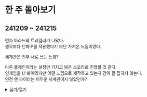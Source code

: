 # 한 주 돌아보기
## 241209 ~ 241215
던파 아라드의 트레일러가 나왔다.\
생각보다 던파IP를 적용했다기 보단 가져온 느낌이었다.

세계관은 전부 새로 쓰는 느낌?

다른 플레인이라는 설정만 가지고 밝은 스토리로 진행할 것 같다.\
인게임을 더 봐야겠지만 어떤 느낌으로 제작하고 있는지 감이 잘 잡히지 않는다.\
던전 앤 파이터는 어두운 세계관이지 않았던가?




<details>
<summary>접기/열기</summary>

![image](https://github.com/user-attachments/assets/e2eacaab-57ad-4b4b-a44a-656866fe0f4e)

![image](https://github.com/user-attachments/assets/936115d7-5f18-4596-b15a-4306f2f9d780)

[유튜브: 젤다 야생의 숨결 첫번째 트레일러](https://www.youtube.com/watch?v=hbI1BPgXTQI)

[유튜브: 원신 첫번째 트레일러](https://www.youtube.com/watch?v=yytFBFzJLmU)

[유튜브: 던파:아라드 첫번째 트레일러](https://www.youtube.com/watch?v=cEl9dvjbq8s)




</details>



